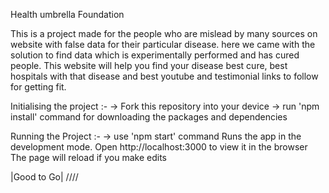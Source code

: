 Health umbrella Foundation

This is a project made for the people who are mislead by many sources on website with false data for their particular disease. here we came with the solution to find data which is experimentally performed and has cured people. This website will help you find your disease best cure, best hospitals with that disease and best youtube and testimonial links to follow for getting fit.

Initialising the project :-
 -> Fork this repository into your device 
 -> run 'npm install' command for downloading the packages and dependencies

Running the Project :-
 -> use 'npm start' command
 Runs the app in the development mode.
 Open http://localhost:3000 to view it in the browser
 The page will reload if you make edits
 
 |Good to Go|
 ////
